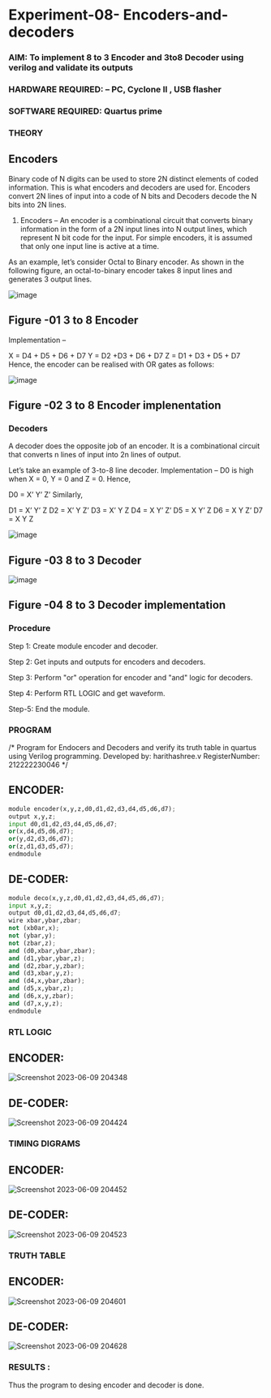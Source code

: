 # Experiment-08- Encoders-and-decoders 
### AIM: To implement 8 to 3 Encoder and  3to8 Decoder using verilog and validate its outputs
### HARDWARE REQUIRED:  – PC, Cyclone II , USB flasher
### SOFTWARE REQUIRED:   Quartus prime
### THEORY 

## Encoders
Binary code of N digits can be used to store 2N distinct elements of coded information. This is what encoders and decoders are used for. Encoders convert 2N lines of input into a code of N bits and Decoders decode the N bits into 2N lines.

1. Encoders –
An encoder is a combinational circuit that converts binary information in the form of a 2N input lines into N output lines, which represent N bit code for the input. For simple encoders, it is assumed that only one input line is active at a time.

As an example, let’s consider Octal to Binary encoder. As shown in the following figure, an octal-to-binary encoder takes 8 input lines and generates 3 output lines.

![image](https://user-images.githubusercontent.com/36288975/171543588-bc0746df-a173-4b35-989e-5fb7d385fe8a.png)
## Figure -01 3 to 8 Encoder 


Implementation –

X = D4 + D5 + D6 + D7
Y = D2 +D3 + D6 + D7
Z = D1 + D3 + D5 + D7 
Hence, the encoder can be realised with OR gates as follows:


![image](https://user-images.githubusercontent.com/36288975/171543740-68403b82-aa93-4c98-9343-f32b14885a2e.png)
## Figure -02 3 to 8 Encoder implenentation 

 ### Decoders 
A decoder does the opposite job of an encoder. It is a combinational circuit that converts n lines of input into 2n lines of output.

Let’s take an example of 3-to-8 line decoder.
Implementation –
D0 is high when X = 0, Y = 0 and Z = 0. Hence,

D0 = X’ Y’ Z’ 
Similarly,

D1 = X’ Y’ Z
D2 = X’ Y Z’
D3 = X’ Y Z
D4 = X Y’ Z’
D5 = X Y’ Z
D6 = X Y Z’
D7 = X Y Z 


![image](https://user-images.githubusercontent.com/36288975/171543978-ee2d0671-2846-40a1-8705-507fd6287a49.png)
## Figure -03 8 to 3 Decoder 



![image](https://user-images.githubusercontent.com/36288975/171543866-5a6eace6-8683-49d7-9c4f-a7cb30ec3035.png)
## Figure -04 8 to 3 Decoder implementation 

### Procedure
Step 1: Create module encoder and decoder.

Step 2: Get inputs and outputs for encoders and decoders.

Step 3: Perform "or" operation for encoder and "and" logic for decoders.

Step 4: Perform RTL LOGIC and get waveform.

Step-5: End the module.





### PROGRAM 
/*
Program for Endocers and Decoders  and verify its truth table in quartus using Verilog programming.
Developed by: harithashree.v
RegisterNumber:  212222230046
*/
## ENCODER:
```python
module encoder(x,y,z,d0,d1,d2,d3,d4,d5,d6,d7);
output x,y,z;
input d0,d1,d2,d3,d4,d5,d6,d7;
or(x,d4,d5,d6,d7);
or(y,d2,d3,d6,d7);
or(z,d1,d3,d5,d7);
endmodule
```
## DE-CODER:
```python
module deco(x,y,z,d0,d1,d2,d3,d4,d5,d6,d7);
input x,y,z;
output d0,d1,d2,d3,d4,d5,d6,d7;
wire xbar,ybar,zbar;
not (xb0ar,x);
not (ybar,y);
not (zbar,z);
and (d0,xbar,ybar,zbar);
and (d1,ybar,ybar,z);
and (d2,zbar,y,zbar);
and (d3,xbar,y,z);
and (d4,x,ybar,zbar);
and (d5,x,ybar,z);
and (d6,x,y,zbar);
and (d7,x,y,z);
endmodule
```

### RTL LOGIC  

## ENCODER:
![Screenshot 2023-06-09 204348](https://github.com/haritha-venkat/Experiment-08-Encoders-and-decoders-/assets/121285701/7a1863d3-e8d4-4142-83dc-97d8fcfdeb1a)

## DE-CODER:

![Screenshot 2023-06-09 204424](https://github.com/haritha-venkat/Experiment-08-Encoders-and-decoders-/assets/121285701/2db50a7e-0e34-4ff6-b96b-32007ffa30c2)







### TIMING DIGRAMS  

## ENCODER:

![Screenshot 2023-06-09 204452](https://github.com/haritha-venkat/Experiment-08-Encoders-and-decoders-/assets/121285701/49d7d2e7-ff72-4d38-b7dc-3c7b04c17a88)

## DE-CODER:

![Screenshot 2023-06-09 204523](https://github.com/haritha-venkat/Experiment-08-Encoders-and-decoders-/assets/121285701/47eb7b30-4bdb-4475-9df1-d3b2b32b1f17)




### TRUTH TABLE 

## ENCODER:

![Screenshot 2023-06-09 204601](https://github.com/haritha-venkat/Experiment-08-Encoders-and-decoders-/assets/121285701/69170de3-1efa-450c-8208-b802f7adaa64)

## DE-CODER:

![Screenshot 2023-06-09 204628](https://github.com/haritha-venkat/Experiment-08-Encoders-and-decoders-/assets/121285701/96c26f0a-dadb-4140-a5f2-3ebd8b6902a4)

### RESULTS :
Thus the program to desing encoder and decoder is done.



